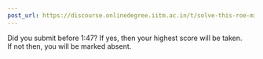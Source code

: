 ```yaml
---
post_url: https://discourse.onlinedegree.iitm.ac.in/t/solve-this-roe-mistake-pls/169352/2
---
```

Did you submit before 1:47? If yes, then your highest score will be taken.  
If not then, you will be marked absent.